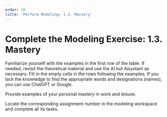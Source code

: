 ```yaml
---
order: 16
title: 'Perform Modeling: 1.3. Mastery'
---
```


# Complete the Modeling Exercise: 1.3. Mastery

Familiarize yourself with the examples in the first row of the table. If needed, revisit the theoretical material and use the AI bot Aisystant as necessary. Fill in the empty cells in the rows following the examples. If you lack the knowledge to find the appropriate words and designations (names), you can use ChatGPT or Google.

Provide examples of your personal mastery in work and leisure.

Locate the corresponding assignment number in the modeling workspace and complete all its tasks.